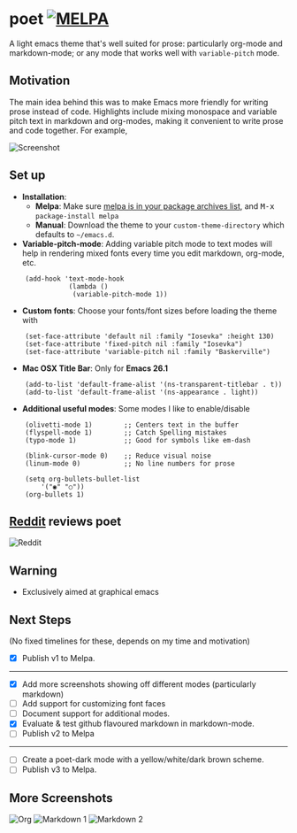 # poet [![MELPA](https://melpa.org/packages/poet-theme-badge.svg)](https://melpa.org/#/poet-theme)
A light emacs theme that's well suited for prose: particularly org-mode and markdown-mode; or any mode that works well with `variable-pitch` mode.

## Motivation
The main idea behind this was to make Emacs more friendly for writing prose instead of code. Highlights include mixing monospace and variable pitch text in markdown and org-modes, making it convenient to write prose and code together. For example,

![Screenshot](https://github.com/kunalb/poet/raw/master/screenshot.png)

## Set up
- **Installation**:
  - **Melpa**: Make sure [melpa is in your package archives list](https://melpa.org/#/getting-started), and <kbd>M-x</kbd> `package-install melpa`
  - **Manual**: Download the theme to your `custom-theme-directory` which defaults to `~/emacs.d`.
- **Variable-pitch-mode**: Adding variable pitch mode to text modes will help in rendering mixed fonts every time you edit  markdown, org-mode, etc.
```
    (add-hook 'text-mode-hook
               (lambda ()
                (variable-pitch-mode 1))
```
- **Custom fonts**: Choose your fonts/font sizes before loading the theme with
```
    (set-face-attribute 'default nil :family "Iosevka" :height 130)
    (set-face-attribute 'fixed-pitch nil :family "Iosevka")
    (set-face-attribute 'variable-pitch nil :family "Baskerville")
```
- **Mac OSX Title Bar**: Only for **Emacs 26.1**
```
    (add-to-list 'default-frame-alist '(ns-transparent-titlebar . t))
    (add-to-list 'default-frame-alist '(ns-appearance . light))
```
- **Additional useful modes**: Some modes I like to enable/disable
```
    (olivetti-mode 1)        ;; Centers text in the buffer
    (flyspell-mode 1)        ;; Catch Spelling mistakes
    (typo-mode 1)            ;; Good for symbols like em-dash

    (blink-cursor-mode 0)    ;; Reduce visual noise
    (linum-mode 0)           ;; No line numbers for prose

    (setq org-bullets-bullet-list
        '("◉" "○"))
    (org-bullets 1)
```

## [Reddit](https://www.reddit.com/r/emacs/comments/9e01wf/share_your_modern_emacs/e5lpfmy/) reviews poet
![Reddit](https://github.com/kunalb/poet/raw/master/reddit.png)

## Warning
- Exclusively aimed at graphical emacs

## Next Steps
(No fixed timelines for these, depends on my time and motivation)
- [x] Publish v1 to Melpa.
---
- [x] Add more screenshots showing off different modes (particularly markdown)
- [ ] Add support for customizing font faces
- [ ] Document support for additional modes.
- [x] Evaluate & test github flavoured markdown in markdown-mode.
- [ ] Publish v2 to Melpa
---
- [ ] Create a poet-dark mode with a yellow/white/dark brown  scheme.
- [ ] Publish v3 to Melpa.

## More Screenshots
![Org](https://github.com/kunalb/poet/raw/master/org.png)
![Markdown 1](https://github.com/kunalb/poet/raw/master/md1.png)
![Markdown 2](https://github.com/kunalb/poet/raw/master/md2.png)
